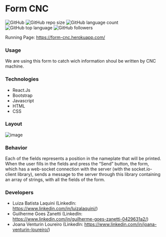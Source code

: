 # Form CNC
![GitHub](https://img.shields.io/github/license/luizalaquini/form-cnc)
![GitHub repo size](https://img.shields.io/github/repo-size/luizalaquini/form-cnc)
![GitHub language count](https://img.shields.io/github/languages/count/luizalaquini/form-cnc)
![GitHub top language](https://img.shields.io/github/languages/top/luizalaquini/form-cnc)
![GitHub followers](https://img.shields.io/github/followers/luizalaquini?label=follow&style=social)

Running Page: https://form-cnc.herokuapp.com/

### Usage
We are using this form to catch wich information shoul be written by CNC machine. 

### Technologies 
- React.Js
- Bootstrap
- Javascript
- HTML
- CSS

### Layout
![image](https://user-images.githubusercontent.com/72242547/187994358-a6f14886-0f7f-4b23-ac04-a9a4a4c9ffb9.png)

### Behavior
Each of the fields represents a position in the nameplate that will be printed. When the user fills in the fields and press the “Send” button, the form, which has a web-socket connection with the server (with the socket.io-client library), sends a message to the server through this library containing an array of strings, with all the fields of the form.

### Developers
- Luiza Batista Laquini (LinkedIn: https://www.linkedin.com/in/luizalaquini/)
- Guilherme Goes Zanetti (LinkedIn: https://www.linkedin.com/in/guilherme-goes-zanetti-0429631a2/)
- Joana Venturin Loureiro (LinkedIn: https://www.linkedin.com/in/joana-venturin-loureiro/)
